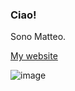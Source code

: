 ### Ciao!

Sono Matteo.

[My website](https://mateuszweglewski.github.io/)

![image](https://github.com/mateuszweglewski/mateuszweglewski/assets/147808235/9b7eb9bd-8bfa-4dac-b440-f0c4d0c348de)

